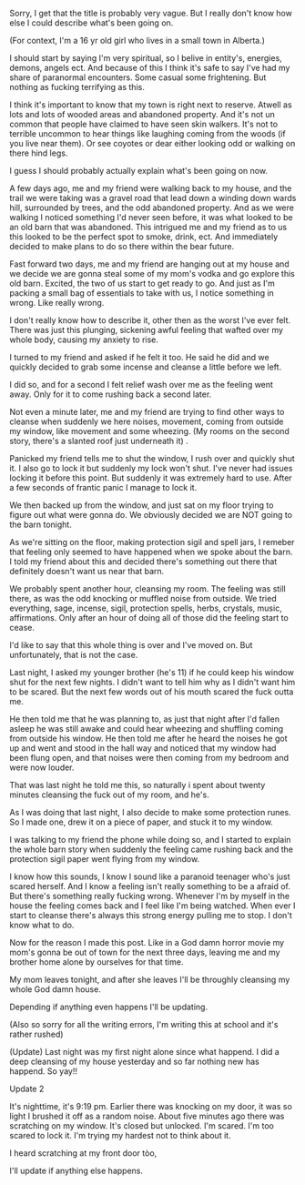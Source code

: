 Sorry, I get that the title is probably very vague. But I really don't know how else I could describe what's been going on. 

(For context, I'm a 16 yr old girl who lives in a small town in Alberta.)

I should start by saying I'm very spiritual, so I belive in entity's, energies, demons, angels ect. And because of this I think it's safe to say I've had my share of paranormal encounters. Some casual some frightening. But nothing as fucking terrifying as this. 

I think it's important to know that my town is right next to reserve. Atwell as lots and lots of wooded areas and abandoned property. And it's not un common that people have claimed to have seen skin walkers. It's not to terrible uncommon to hear things like laughing coming from the woods (if you live near them). Or see coyotes or dear either looking odd or walking on there hind legs.

I guess I should probably actually explain what's been going on now. 

A few days ago, me and my friend were walking back to my house, and the trail we were taking was a gravel road that lead down a  winding down wards hill, surrounded by trees, and the odd abandoned property. And as we were walking I noticed something I'd never seen before,  it was what looked to be an old barn that was abandoned. This intrigued me and my friend as to us this looked to be the perfect spot to smoke, drink, ect. And immediately decided to make plans to do so there within the bear future. 

Fast forward two days, me and my friend are hanging out at my house and we decide we are gonna steal some of my mom's vodka and go explore this old barn. Excited, the two of us start to get ready to go. And just as I'm packing a small bag of essentials to take with us, I notice something in wrong. Like really wrong. 

I don't really know how to describe it, other then as the worst I've ever felt. There was just this plunging, sickening awful feeling that wafted over my whole body, causing my anxiety to rise. 

I turned to my friend and asked if he felt it too. He said he did and we quickly decided to grab some incense and cleanse a little before we left. 

I did so, and for a second I felt relief wash over me as the feeling went away. Only for it to come rushing back a second later. 

Not even a minute later, me and my friend are trying to find other ways to cleanse when suddenly we here noises, movement, coming from outside my window, like movement and some wheezing. (My rooms on the second story, there's a slanted roof just underneath it) .

Panicked my friend tells me to shut the window, I rush over and quickly shut it. I also go to lock it but suddenly my lock won't shut. I've never had issues locking it before this point. But suddenly it was extremely hard to use. After a few seconds of frantic panic I manage to lock it. 

We then backed up from the window, and just sat on my floor trying to figure out what were gonna do. We obviously decided we are NOT going to the barn tonight. 

As we're sitting on the floor, making protection sigil and spell jars, I remeber that feeling only seemed to have happened when we spoke about the barn. I told my friend about this and decided there's something out there that definitely doesn't want us near that barn. 

We probably spent another hour, cleansing my room. The feeling was still there, as was the odd knocking or muffled noise from outside. We tried everything, sage, incense, sigil, protection spells, herbs, crystals, music, affirmations. Only after an hour of doing all of those did the feeling start to cease. 


I'd like to say that this whole thing is over and I've moved on. But unfortunately, that is not the case. 

Last night, I asked my younger brother (he's 11) if he could keep his window shut for the next few nights. I didn't want to tell him why as I didn't want him to be scared. But the next few words out of his mouth scared the fuck outta me. 

He then told me that he was planning to, as just that night after I'd fallen asleep he was still awake and could hear wheezing and shuffling coming from outside his window. He then told me after he heard the noises he got up and went and stood in the hall way and noticed that my window had been flung open, and that noises were then coming from my bedroom and were now louder. 

That was last night he told me this, so naturally i spent about twenty minutes cleansing the fuck out of my room, and he's. 

As I was doing that last night, I also decide to make some protection runes. So I made one, drew it on a piece of paper, and stuck it to my window. 

I was talking to my friend the phone while doing so, and I started to explain the whole barn story when suddenly the feeling came rushing back and the protection sigil paper went flying from my window. 

I know how this sounds, I know I sound like a paranoid teenager who's just scared herself. And I know a feeling isn't really something to be a afraid of. But there's something really fucking wrong. Whenever I'm by myself in the house the feeling comes back and I feel like I'm being watched. When ever I start to cleanse there's always this strong energy pulling me to stop. I don't know what to do. 

Now for the reason I made this post. Like in a God damn horror movie my mom's gonna be out of town for the next three days, leaving me and my brother home alone by ourselves for that time. 

My mom leaves tonight, and after she leaves I'll be throughly cleansing my whole God damn house. 

Depending if anything even happens I'll be updating. 

(Also so sorry for all the writing errors, I'm writing this at school and it's rather rushed)



(Update) Last night was my first night alone since what happend. I did a deep cleansing of my house yesterday and so far nothing new has happend.  So yay!!




Update 2

It's nighttime, it's 9:19 pm. Earlier there was knocking on my door, it was so light I brushed it off as a random noise. About five minutes ago there was scratching on my window. It's closed but unlocked. I'm scared. I'm too scared to lock it. I'm trying my hardest not to think about it. 

I heard scratching at my front door tòo,

I'll update if anything else happens.
